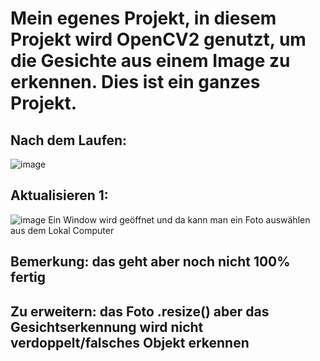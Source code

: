 # Mein egenes Projekt, in diesem Projekt wird OpenCV2 genutzt, um die Gesichte aus einem Image zu erkennen. Dies ist ein ganzes Projekt.

## Nach dem Laufen: 
![image](https://github.com/dangminh214/Face-Detection-demo-using-OpenCV2-and-Python-simple/assets/51837721/6313d4d8-e3d8-4de1-9664-3deedbb91064)

## Aktualisieren 1: 
![image](https://github.com/dangminh214/Face-Detection-demo-using-OpenCV2-and-Python-simple/assets/51837721/ea064109-9488-4765-84aa-ee38261c4bfb)
Ein Window wird geöffnet und da kann man ein Foto auswählen aus dem Lokal Computer

## Bemerkung: das geht aber noch nicht 100% fertig
## Zu erweitern: das Foto .resize() aber das Gesichtserkennung wird nicht verdoppelt/falsches Objekt erkennen
